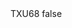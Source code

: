 <?xml version="1.0" encoding="UTF-8"?>
<CustomMetadata xmlns="http://soap.sforce.com/2006/04/metadata">
    <label>TXU68</label>
    <protected>false</protected>
</CustomMetadata>
